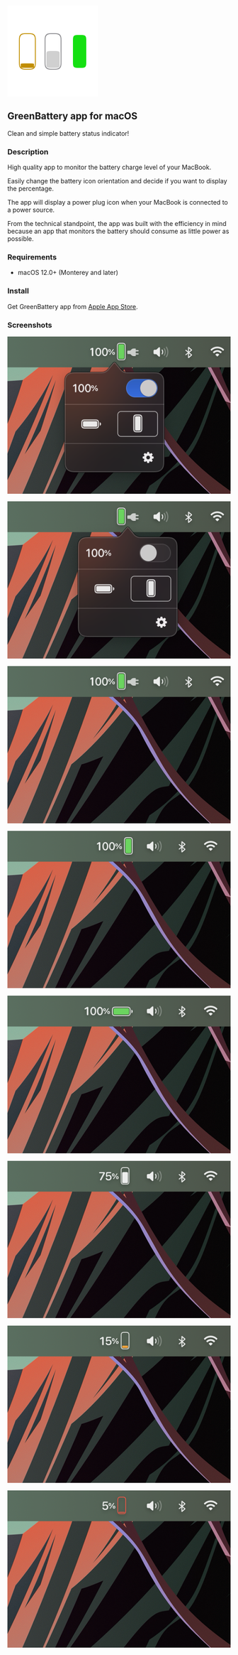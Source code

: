![GreenBattery app for macOS](images/green.battery.app.icon.small.svg)

## GreenBattery app for macOS

Clean and simple battery status indicator!

### Description

High quality app to monitor the battery charge level of your MacBook.

Easily change the battery icon orientation and decide if you want to display the percentage.

The app will display a power plug icon when your MacBook is connected to a power source.

From the technical standpoint, the app was built with the efficiency in mind because an app that monitors the battery should consume as little power as possible.

### Requirements

- macOS 12.0+ (Monterey and later)

### Install

Get GreenBattery app from [Apple App Store](https://www.apple.com/app-store/).

### Screenshots

![100% vertical power menu](images/100-vertical-power-menu.png)

![no100 vertical power menu](images/no100-vertical-power-menu.png)

![100 vertical power](images/100-vertical-power.png)

![100 vertical](images/100-vertical.png)

![100 horizontal](images/100-horizontal.png)

![75 vertical](images/75-vertical.png)

![15 vertical](images/15-vertical.png)

![5 vertical](images/5-vertical.png)
